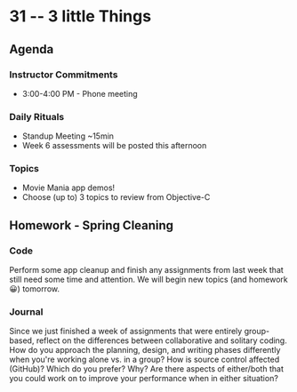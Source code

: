 # 31 -- 3 little Things

## Agenda

### Instructor Commitments

* 3:00-4:00 PM - Phone meeting

### Daily Rituals

* Standup Meeting ~15min
* Week 6 assessments will be posted this afternoon

### Topics

* Movie Mania app demos!
* Choose (up to) 3 topics to review from Objective-C

## Homework - Spring Cleaning

### Code

Perform some app cleanup and finish any assignments from last week that still need some time and attention. We will begin new topics (and homework 😀) tomorrow.

### Journal

Since we just finished a week of assignments that were entirely group-based, reflect on the differences between collaborative and solitary coding. How do you approach the planning, design, and writing phases differently when you're working alone vs. in a group? How is source control affected (GitHub)? Which do you prefer? Why? Are there aspects of either/both that you could work on to improve your performance when in either situation?